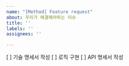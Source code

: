 ```yaml
---
name: "[Method] Feature request"
about: 우리가 해결해야하는 이슈
title: ''
labels: ''
assignees: ''

---
```


[ ] 기술 명세서 작성
 [ ] 로직 구현
 [ ] API 명세서 작성
